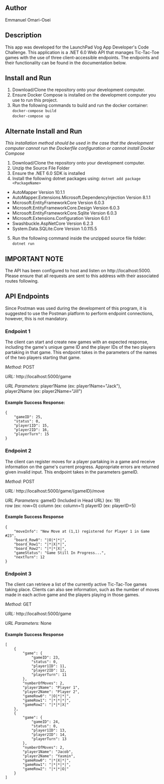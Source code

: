 ## Author
Emmanuel Omari-Osei

## Description

This app was developed for the LaunchPad Vog App Developer's Code Challenge. This application is a .NET 6.0 Web API that manages Tic-Tac-Toe games with the use of three client-accessible endpoints. The endpoints and their functionality can be found in the documentation below.

## Install and Run

1. Download/Clone the repository onto your development computer.
2. Ensure Docker Compose is installed on the development computer you use to run this project.
3. Run the following commands to build and run the docker container:<br />
`docker-compose build`<br />
`docker-compose up`<br />
	
## Alternate Install and Run

*This installation method should be used in the case that the development computer cannot run the Dockerfile configuration or cannot install Docker Compose*

1. Download/Clone the repository onto your development computer.
2. Unzip the Source File Folder
3. Ensure the .NET 6.0 SDK is installed
5. Install the following dotnet packages using:
`dotnet add package <PackageName>`
* AutoMapper Version 10.1.1
* AutoMapper.Extensions.Microsoft.DependencyInjection Version 8.1.1
* Microsoft.EntityFrameworkCore Version 6.0.3
* Microsoft.EntityFrameworkCore.Design Version 6.0.3
* Microsoft.EntityFrameworkCore.Sqlite Version 6.0.3
* Microsoft.Extensions.Configuration Version 6.0.1
* Swashbuckle.AspNetCore Version 6.2.3
* System.Data.SQLite.Core Version 1.0.115.5
5. Run the following command inside the unzipped source file folder: `dotnet run`

## IMPORTANT NOTE

The API has been configured to host and listen on http://localhost:5000. Please ensure that all requests are sent to this address with their associated routes following.

## API Endpoints

Since Postman was used during the development of this program, it is suggested to use the Postman platform to perform endpoint connections, however, this is not mandatory. 

### Endpoint 1
The client can start and create new games with an expected response, including the game's unique game ID and the player IDs of the two players partaking in that game.
This endpoint takes in the parameters of the names of the two players starting that game.

*Method:* POST

*URL:*
http://localhost:5000/game

*URL Parameters:*
player1Name (ex: player1Name="Jack"),<br />
player2Name (ex: player2Name="Jill")

#### Example Success Response:
```
{
    "gameID": 25,
    "status": 0,
    "player1ID": 15,
    "player2ID": 16,
    "playerTurn": 15
}
```

### Endpoint 2
The client can register moves for a player partaking in a game and receive information on the game's current progress. Appropriate errors are returned given invalid input. This endpoint takes in the parameters gameID.

*Method:* POST

*URL:*
http://localhost:5000/game/{gameID}/move

*URL Parameters:*
gameID (Included in Head URL) (ex: 19)<br />
row (ex: row=0)
column (ex: column=1)
playerID (ex: playerID=5)

#### Example Success Response
```
{
    "moveInfo": "New Move at (1,1) registered for Player 1 in Game #23",
    "board_Row0": "|O|*|*|",
    "board_Row1": "|*|X|*|",
    "board_Row2": "|*|*|X|",
    "gameStatus": "Game Still In Progress...",
    "nextTurn": 12
}
```

### Endpoint 3
The client can retrieve a list of the currently active Tic-Tac-Toe games taking place. Clients can also see information, such as the number of moves made in each active game and the players playing in those games.

*Method:* GET

*URL:*
http://localhost:5000/game

*URL Parameters:*
None

#### Example Success Response
```
[
    {
        "game": {
            "gameID": 23,
            "status": 0,
            "player1ID": 11,
            "player2ID": 12,
            "playerTurn": 11
        },
        "numberOfMoves": 2,
        "player1Name": "Player 1",
        "player2Name": "Player 2",
        "gameRow0": "|O|*|*|",
        "gameRow1": "|*|*|*|",
        "gameRow2": "|*|*|X|"
    },
    {
        "game": {
            "gameID": 24,
            "status": 0,
            "player1ID": 13,
            "player2ID": 14,
            "playerTurn": 13
        },
        "numberOfMoves": 2,
        "player1Name": "Jacob",
        "player2Name": "Yasmin",
        "gameRow0": "|*|X|*|",
        "gameRow1": "|*|*|*|",
        "gameRow2": "|*|*|O|"
    }
]
```
